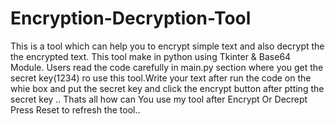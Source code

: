 # Encryption-Decryption-Tool
This is a tool which can help you to encrypt simple text and also decrypt the the encrypted text. This tool make in python using Tkinter & Base64 Module.
Users read the code carefully in main.py section where you get the secret key(1234) ro use this tool.Write your text after run the code on the whie box and put the secret key and click the encrypt button after ptting the secret key .. Thats all how can You use my tool after Encrypt Or Decrept Press Reset to refresh the tool..

